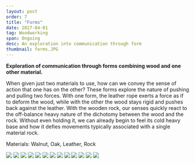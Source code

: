 ```yaml
---
layout: post
order: 7
title: "Forms"
date: 2017-04-01
tag: Woodworking
span: Ongoing
desc: An exploration into communication through form
thumbnail: forms.JPG
---
```


**Exploration of communication through forms combining wood and one other material.**

When given just two materials to use, how can we convey the sense of action that one has on the other? These forms explore the nature of pushing and pulling two forces. With one form, the leather rope exerts a force as if to deform the wood, while with the other the wood stays rigid and pushes back against the leather. With the wooden rock, our senses quickly react to the off-balance heavy nature of the dichotomy between the wood and the rock. Without even holding it, we can already begin to feel its cold heavy base and how it defies movements typically associated with a single material rock.  

Materials: Walnut, Oak, Leather, Rock 

<div>
<img src="../img/forms/form%201.JPG">
<img src="../img/forms/form%202.JPG">
<img src="../img/forms/form%203.JPG">
<img src="../img/forms/form%204.JPG">
<img src="../img/forms/form%205.JPG">
<img src="../img/forms/form%206.JPG">
<img src="../img/forms/form%207.JPG">
<img src="../img/forms/form%208.JPG">
<img src="../img/forms/form%209.JPG">
<img src="../img/forms/form%2010.JPG">
<img src="../img/forms/form%2011.JPG">
<img src="../img/forms/form%2012.JPG">
<img src="../img/forms/form%2013.JPG">
</div>
